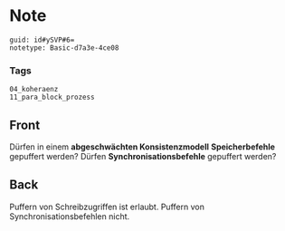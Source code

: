 # Note
```
guid: id#ySVP#6=
notetype: Basic-d7a3e-4ce08
```

### Tags
```
04_koheraenz
11_para_block_prozess
```

## Front
Dürfen in einem <b>abgeschwächten Konsistenzmodell</b> <b>Speicherbefehle</b> gepuffert werden? Dürfen <b>Synchronisationsbefehle</b> gepuffert werden?

## Back
Puffern von Schreibzugriffen ist erlaubt. Puffern von Synchronisationsbefehlen nicht.
